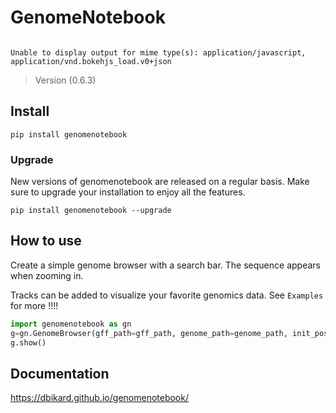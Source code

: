# GenomeNotebook

<!-- WARNING: THIS FILE WAS AUTOGENERATED! DO NOT EDIT! -->

``` python
```

    Unable to display output for mime type(s): application/javascript, application/vnd.bokehjs_load.v0+json

> Version (0.6.3)

## Install

`pip install genomenotebook`

### Upgrade

New versions of genomenotebook are released on a regular basis. Make
sure to upgrade your installation to enjoy all the features.

    pip install genomenotebook --upgrade

## How to use

Create a simple genome browser with a search bar. The sequence appears
when zooming in.

Tracks can be added to visualize your favorite genomics data. See
`Examples` for more !!!!

``` python
import genomenotebook as gn
g=gn.GenomeBrowser(gff_path=gff_path, genome_path=genome_path, init_pos=10000)
g.show()
```

## Documentation

<https://dbikard.github.io/genomenotebook/>

